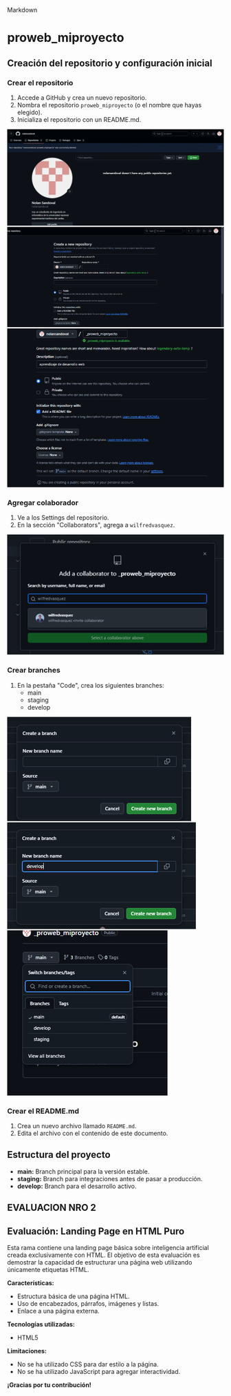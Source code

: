 Markdown
# proweb_miproyecto

## Creación del repositorio y configuración inicial

### Crear el repositorio
1. Accede a GitHub y crea un nuevo repositorio.
2. Nombra el repositorio `proweb_miproyecto` (o el nombre que hayas elegido).
3. Inicializa el repositorio con un README.md.

![creando repositorio](Screenshot_1.png)
![creando repositorio](Screenshot_2.png)
![creando repositorio](Screenshot_3.png)

### Agregar colaborador
1. Ve a los Settings del repositorio.
2. En la sección "Collaborators", agrega a `wilfredvasquez`.

![agregando colaborador](Screenshot_4.png)

### Crear branches
1. En la pestaña "Code", crea los siguientes branches:
   * main
   * staging
   * develop

![creando ramas](Screenshot_5.png)
![creando ramas](Screenshot_6.png)
![creando ramas](Screenshot_7.png)

### Crear el README.md
1. Crea un nuevo archivo llamado `README.md`.
2. Edita el archivo con el contenido de este documento.

## Estructura del proyecto
* **main:** Branch principal para la versión estable.
* **staging:** Branch para integraciones antes de pasar a producción.
* **develop:** Branch para el desarrollo activo.

## EVALUACION NRO 2
## Evaluación: Landing Page en HTML Puro

Esta rama contiene una landing page básica sobre inteligencia artificial creada exclusivamente con HTML. El objetivo de esta evaluación es demostrar la capacidad de estructurar una página web utilizando únicamente etiquetas HTML.

**Características:**
* Estructura básica de una página HTML.
* Uso de encabezados, párrafos, imágenes y listas.
* Enlace a una página externa.

**Tecnologías utilizadas:**
* HTML5

**Limitaciones:**
* No se ha utilizado CSS para dar estilo a la página.
* No se ha utilizado JavaScript para agregar interactividad.



**¡Gracias por tu contribución!**
